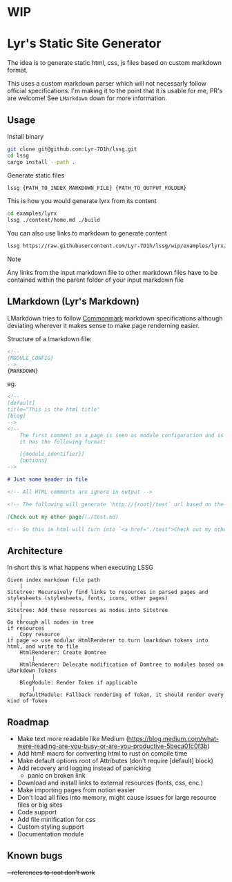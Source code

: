 # WIP
# Lyr's Static Site Generator

The idea is to generate static html, css, js files based on custom markdown format.

This uses a custom markdown parser which will not necessarly follow official specifications. I'm making it to the point that it is usable for me, PR's are welcome! See `LMarkdown` down for more information.

## Usage

Install binary

```bash
git clone git@github.com:Lyr-7D1h/lssg.git
cd lssg
cargo install --path .
```

Generate static files

```bash
lssg {PATH_TO_INDEX_MARKDOWN_FILE} {PATH_TO_OUTPUT_FOLDER}
```

This is how you would generate lyrx from its content

```bash
cd examples/lyrx
lssg ./content/home.md ./build
```

You can also use links to markdown to generate content

```bash
lssg https://raw.githubusercontent.com/Lyr-7D1h/lssg/wip/examples/lyrx/home.md ./build
```

> [!NOTE]
> Any links from the input markdown file to other markdown files have to be contained within the parent folder of your input markdown file

## LMarkdown (Lyr's Markdown)

LMarkdown tries to follow [Commonmark](https://commonmark.org/) markdown specifications although deviating wherever it makes sense to make page renderning easier.

Structure of a lmarkdown file:

```markdown
<!--
{MODULE_CONFIG}
-->
{MARKDOWN}
```

eg.

```markdown
<!--
[default]
title="This is the html title"
[blog]
-->
<!--
    The first comment on a page is seen as module configuration and is parsed as toml 
    it has the following format:

    [{module_identifier}]
    {options}
-->

# Just some header in file

<!-- All HTML comments are ignore in output -->

<!-- The following will generate `http://{root}/test` url based on the markdown file -->

[Check out my other page](./test.md)

<!-- So this in html will turn into `<a href="./test">Check out my other page</a>` -->
```

## Architecture

In short this is what happens when executing LSSG

```
Given index markdown file path
    |
Sitetree: Recursively find links to resources in parsed pages and stylesheets (stylesheets, fonts, icons, other pages)
    |
Sitetree: Add these resources as nodes into Sitetree
    |
Go through all nodes in tree
if resources 
    Copy resource
if page => use modular HtmlRenderer to turn lmarkdown tokens into html, and write to file
    HtmlRenderer: Create Domtree 
        |
    HtmlRenderer: Delecate modification of Domtree to modules based on LMarkdown Tokens
        |
    BlogModule: Render Token if applicable
        |
    DefaultModule: Fallback rendering of Token, it should render every kind of Token
```

## Roadmap
- Make text more readable like Medium (https://blog.medium.com/what-were-reading-are-you-busy-or-are-you-productive-5beca01c0f3b)
- Add html! macro for converting html to rust on compile time
- Make default options root of Attributes (don't require [default] block) 
- Add recovery and logging instead of panicking
    - panic on broken link
- Download and install links to external resources (fonts, css, enc.)
- Make importing pages from notion easier
- Don't load all files into memory, might cause issues for large resource files or big sites
- Code support
- Add file minification for css
- Custom styling support
- Documentation module

## Known bugs
~~- references to root don't work~~
